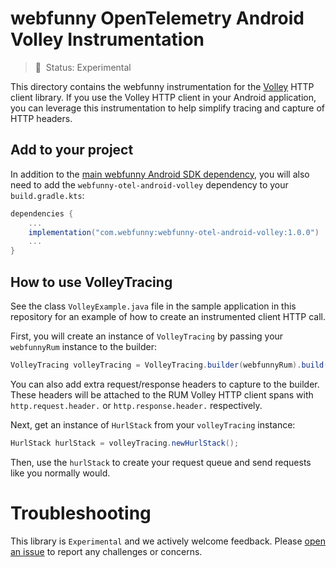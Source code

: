 
# webfunny OpenTelemetry Android Volley Instrumentation

> :construction: &nbsp;Status: Experimental

This directory contains the webfunny instrumentation for the [Volley](https://google.github.io/volley/)
HTTP client library. If you use the Volley HTTP client in your Android application, you can
leverage this instrumentation to help simplify tracing and capture of HTTP headers.

## Add to your project

In addition to the [main webfunny Android SDK dependency](https://github.com/signalfx/webfunny-otel-android#getting-the-library),
you will also need to add the `webfunny-otel-android-volley` dependency to your `build.gradle.kts`:


```gradle
dependencies {
    ...
    implementation("com.webfunny:webfunny-otel-android-volley:1.0.0")
    ...
}
```

## How to use VolleyTracing

See the class `VolleyExample.java` file in the sample application in this repository for an
example of how to create an instrumented client HTTP call.

First, you will create an instance of `VolleyTracing` by passing your `webfunnyRum` instance
to the builder:

```java
VolleyTracing volleyTracing = VolleyTracing.builder(webfunnyRum).build();
```
You can also add extra request/response headers to capture to the builder.
These headers will be attached to the RUM Volley HTTP client spans with
`http.request.header.` or `http.response.header.` respectively.

Next, get an instance of `HurlStack` from your `volleyTracing` instance:

```java
HurlStack hurlStack = volleyTracing.newHurlStack();
```

Then, use the `hurlStack` to create your request queue and send requests like you normally would.

# Troubleshooting

This library is `Experimental` and we actively welcome feedback. Please
[open an issue](https://github.com/signalfx/webfunny-otel-android/issues/new) to report any
challenges or concerns.
